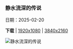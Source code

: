 ### 静水流深的传说

日期：2025-02-20

**下载**  |  [1920x1080](https://cn.bing.com/th?id=OHR.ChampakaSarasi_ZH-CN0254940579_1920x1080.jpg)  |  [3840x2160](https://cn.bing.com/th?id=OHR.ChampakaSarasi_ZH-CN0254940579_UHD.jpg)

![静水流深的传说](https://cn.bing.com/th?id=OHR.ChampakaSarasi_ZH-CN0254940579_1920x1080.jpg "希莫加附近的 Champaka Sarasi 池塘，卡纳塔克邦，印度 (© Amith Nag Photography/Getty Images)")

